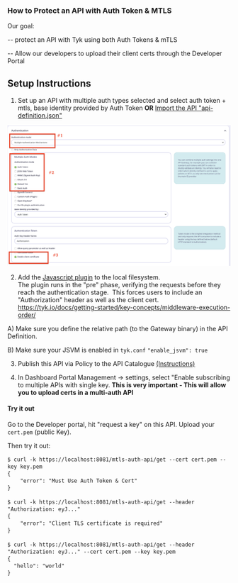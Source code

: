 ### How to Protect an API with Auth Token & MTLS

Our goal:

-- protect an API with Tyk using both Auth Tokens & mTLS

-- Allow our developers to upload their client certs through the Developer Portal

## Setup Instructions

1) Set up an API with multiple auth types selected and select auth token + mtls, base identity provided by Auth Token **OR** [Import the API "api-definition.json" ](api-definition.json)

![Multiple Auth](multiple-auth.png)

2) Add the [Javascript plugin](pre-auth-check.js) to the local filesystem.  
The plugin runs in the "pre" phase, verifying the requests before they reach the authentication stage.  This forces users to include an "Authorization" header as well as the client cert.
https://tyk.io/docs/getting-started/key-concepts/middleware-execution-order/


A) Make sure you define the relative path (to the Gateway binary) in the API Definition.  

B) Make sure your JSVM is enabled in `tyk.conf` `"enable_jsvm": true`

3) Publish this API via Policy to the API Catalogue  [(Instructions)](https://tyk.io/docs/try-out-tyk/tutorials/create-security-policy/)

4) In Dashboard Portal Management -> settings, select "Enable subscribing to multiple APIs with single key.
**This is very important - This will allow you to upload certs in a multi-auth API**


#### Try it out

Go to the Developer portal, hit "request a key" on this API.  Upload your `cert.pem` (public Key).

Then try it out:
```
$ curl -k https://localhost:8081/mtls-auth-api/get --cert cert.pem --key key.pem
{
    "error": "Must Use Auth Token & Cert"
}

$ curl -k https://localhost:8081/mtls-auth-api/get --header "Authorization: eyJ..."
{
    "error": "Client TLS certificate is required"
}

$ curl -k https://localhost:8081/mtls-auth-api/get --header "Authorization: eyJ..." --cert cert.pem --key key.pem
{
  "hello": "world"
}
```

